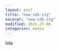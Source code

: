 ```yaml
---
layout: post
title: "new-sdk-stg"
excerpt: "new-sdk-stg"
modified: 2021-27-06
categories: media
---
```

lola

<script async src="https://sdk.stg.apester.com/core.min.js"></script>
  <script>
    const url = new URL(window.location.href);
    const params = new URLSearchParams(url.search);
    const stripToken = params.get("stripToken");
    const interactionToken = params.get("interactionToken");
    const mediaId = params.get("mediaId");
    const oldSdk = params.get("oldSdk");
    if(stripToken) {
      document.body.innerHTML += `<div
      class="apester-strip apester-element"
      is-mobile-only="false"
      data-fast-strip="false"
      strip-background="rgba(249,249,249,100)"
      data-channel-tokens=${stripToken}
      header-font-size="80"
      header-font-family="BebasNeue"
      header-font-weight="700"
      item-text-color="black"
      header-font-color="rgba(204,0,51,0.2)"
      header-ltr="true"
      item-shape="square"
      item-has-shadow="false"
      item-size="small"
      header-text="what are you looking?"
      ></div>`;
    }
    if(mediaId) {
      document.body.innerHTML += `<div style="margin-top: 30px" class="apester-media" data-media-id=${mediaId} height="512"></div>`;
    }
    if (interactionToken) {
      document.body.innerHTML += `<interaction data-token=${interactionToken} data-context="true" data-tags="" data-fallback="false"></interaction>`
    }
  </script>